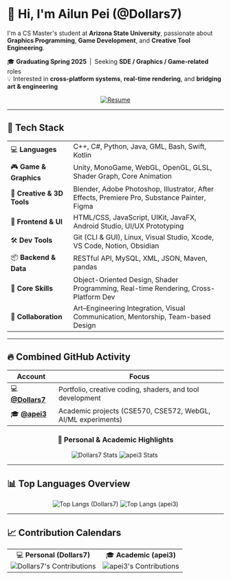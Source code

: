 # 👋 Hi, I'm Ailun Pei (@Dollars7)

I'm a CS Master's student at **Arizona State University**, passionate about **Graphics Programming**, **Game Development**, and **Creative Tool Engineering**.

🎓 **Graduating Spring 2025** | Seeking **SDE / Graphics / Game-related** roles  
💡 Interested in **cross-platform systems**, **real-time rendering**, and **bridging art & engineering**

<div align="center">

[![Resume](https://img.shields.io/badge/📄_View_My_Resume-4A90E2?style=plastic)](https://dollars7.github.io/resume/SDE/)

</div>

---

## 🧰 Tech Stack

<table>
  <tr>
    <td>💻 <strong>Languages</strong></td>
    <td>C++, C#, Python, Java, GML, Bash, Swift, Kotlin</td>
  </tr>
  <tr>
    <td>🎮 <strong>Game & Graphics</strong></td>
    <td>Unity, MonoGame, WebGL, OpenGL, GLSL, Shader Graph, Core Animation</td>
  </tr>
  <tr>
    <td>🧠 <strong>Creative & 3D Tools</strong></td>
    <td>Blender, Adobe Photoshop, Illustrator, After Effects, Premiere Pro, Substance Painter, Figma</td>
  </tr>
  <tr>
    <td>🎨 <strong>Frontend & UI</strong></td>
    <td>HTML/CSS, JavaScript, UIKit, JavaFX, Android Studio, UI/UX Prototyping</td>
  </tr>
  <tr>
    <td>🛠️ <strong>Dev Tools</strong></td>
    <td>Git (CLI & GUI), Linux, Visual Studio, Xcode, VS Code, Notion, Obsidian</td>
  </tr>
  <tr>
    <td>📦 <strong>Backend & Data</strong></td>
    <td>RESTful API, MySQL, XML, JSON, Maven, pandas</td>
  </tr>
  <tr>
    <td>🚀 <strong>Core Skills</strong></td>
    <td>Object-Oriented Design, Shader Programming, Real-time Rendering, Cross-Platform Dev</td>
  </tr>
  <tr>
    <td>🤝 <strong>Collaboration</strong></td>
    <td>Art–Engineering Integration, Visual Communication, Mentorship, Team-based Design</td>
  </tr>
</table>

---

## 🔥 Combined GitHub Activity

| Account | Focus |
|----------|--------|
| 💻 **[@Dollars7](https://github.com/Dollars7)** | Portfolio, creative coding, shaders, and tool development |
| 🎓 **[@apei3](https://github.com/apei3)** | Academic projects (CSE570, CSE572, WebGL, AI/ML experiments) |

<div align="center">

### 🧩 Personal & Academic Highlights
![Dollars7 Stats](https://github-readme-stats.vercel.app/api?username=Dollars7&show_icons=true&theme=github_dark&hide_rank=true&hide_border=true)
![apei3 Stats](https://github-readme-stats.vercel.app/api?username=apei3&show_icons=true&theme=algolia&hide_rank=true&hide_border=true) 

</div>

---

## 📊 Top Languages Overview
<div align="center">

![Top Langs (Dollars7)](https://github-readme-stats.vercel.app/api/top-langs/?username=Dollars7&layout=compact&theme=tokyonight&hide_border=true)
![Top Langs (apei3)](https://github-readme-stats.vercel.app/api/top-langs/?username=apei3&layout=compact&theme=algolia&hide_border=true)

</div>

---

## 📈 Contribution Calendars

<table align="center">
  <tr>
    <td align="center">
      💻 <strong>Personal (Dollars7)</strong><br>
      <img src="https://ghchart.rshah.org/Dollars7" alt="Dollars7's Contributions">
    </td>
    <td align="center">
      🎓 <strong>Academic (apei3)</strong><br>
      <img src="https://ghchart.rshah.org/apei3" alt="apei3's Contributions">
    </td>
  </tr>
</table>



